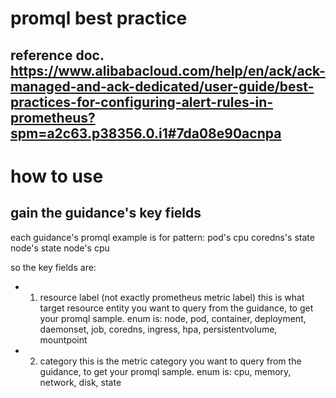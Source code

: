 
# promql best practice

## reference doc. https://www.alibabacloud.com/help/en/ack/ack-managed-and-ack-dedicated/user-guide/best-practices-for-configuring-alert-rules-in-prometheus?spm=a2c63.p38356.0.i1#7da08e90acnpa

# how to use

## gain the guidance's key fields

each guidance's promql example is for pattern:
    pod's cpu
    coredns's state
    node's state
    node's cpu

so the key fields are:

- 1. resource label (not exactly prometheus metric label)
    this is what target resource entity you want to query from the guidance, to get your promql sample.
    enum is: node, pod, container, deployment, daemonset, job, coredns, ingress, hpa, persistentvolume, mountpoint

- 2. category
    this is the metric category you want to query from the guidance, to get your promql sample.
    enum is: cpu, memory, network, disk, state